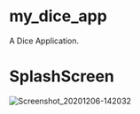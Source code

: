 # my_dice_app

A Dice Application.

# SplashScreen

![Screenshot_20201206-142032](https://user-images.githubusercontent.com/74812642/101276465-dddd7180-37ce-11eb-817b-a01657496f9d.png)


